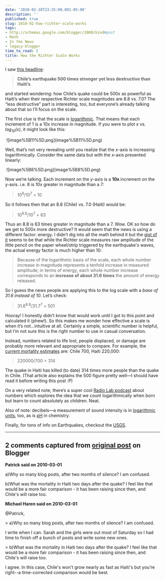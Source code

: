 ```yaml
---
date: '2010-02-28T23:35:00.001-05:00'
description: ''
published: true
slug: 2010-02-how-richter-scale-works
tags:
- http://schemas.google.com/blogger/2008/kind#post
- Math
- In the News
- legacy-blogger
time_to_read: 5
title: How the Richter Scale Works
---
```


<p>I saw <a href="http://www.examiner.com/x-4454-Geopolitics-Examiner~y2010m2d28-Chiles-earthquake-500-times-stronger-yet-less-destructive-than-Haitis-Photos">this headline</a>:</p>
<blockquote> 
<p><strong>Chile’s earthquake 500 times stronger yet less destructive than Haiti’s</strong></p>
</blockquote>
<p>and started wondering: how Chile’s quake could be 500x as powerful as Haiti’s when their respective Richter scale magnitudes are 8.8 vs. 7.0? The “less destructive” part is interesting, too, but everyone’s already talking about that so I’ll focus on the scale.</p>
<p>The first clue is that the scale is <a href="http://en.wikipedia.org/wiki/Logarithm">logarithmic</a>. That means that each increment of 1 is a 10x increase in magnitude. If you were to plot <em>x</em> vs. <em>log<sub>10</sub>(x)</em>, it might look like this:</p>
<p>&#160;![image%5B11%5D.png](image%5B11%5D.png)&#160;</p>
<p>Well, that’s not very revealing until you realize that the <em>x</em>-axis is increasing logarithmically. Consider the same data but with the <em>x</em>-axis presented linearly:</p>
<p>&#160;![image%5B8%5D.png](image%5B8%5D.png)</p>
<p>Now we’re talking. Each increment on the <em>y</em>-axis is a <strong>10x </strong>increment on the y-axis. i.e. 8 is 10x greater in magnitude than a 7:</p>
<blockquote> 
<p>10<sup>8</sup>/10<sup>7</sup> = 10</sup></sup></p>
</blockquote>
<p>So it follows then that an 8.8 (Chile) vs. 7.0 (Haiti) would be:</p>
<blockquote> 
<p>10<sup>8.8</sup>/10<sup>7</sup> = 63</p>
</blockquote>
<p>Thus an 8.8 is 63 times greater in magnitude than a 7. Wow. OK so how do we get to 500x more destructive? It would seem that the news is using a different factor: energy. I didn’t dig into all the math behind it but the <a href="http://en.wikipedia.org/wiki/Richter_magnitude_scale#Richter_magnitudes">gist of it</a> seems to be that while the Richter scale measures raw amplitude of the little pencil on the paper wheel/strip triggered by the earthquake's waves, the actual energy factor is much higher than 10:</p>
<blockquote> 
<p>Because of the logarithmic basis of the scale, each whole number increase in magnitude represents a tenfold increase in measured amplitude; in terms of energy, each whole number increase corresponds to an <strong>increase of about 31.6 times</strong> the amount of energy released.</p>
</blockquote>
<p>So I guess the news people are applying this to the log scale with a <em>base of 31.6 instead of 10</em>. Let’s check:</p>
<blockquote> 
<p>31.6<sup>8.8</sup>/31.7<sup>7</sup> = 501</p>
</blockquote>
<p>Hooray! I honestly didn’t know that would work until I got to this point and calculated it (phew!). So this makes me wonder how effective a scale is when it’s not…intuitive at all. Certainly a simple, scientific number is helpful, but I’m not sure this is the right number to use in casual conversation. </p>
<p>Instead, numbers related to life lost, people displaced, or damage are probably more relevant and appropriate to compare. For example, the <a href="http://online.wsj.com/article/SB10001424052748704089904575094013194396670.html?mod=WSJ-World-LeadStory">current mortality estimates</a> are: Chile 700, Haiti 220,000:</p>
<blockquote> 
<p>220000/700 = 314</p>
</blockquote>
<p>The quake in Haiti has killed (to date) 314 times more people than the quake in Chile. (That article also explains the 500 figure pretty well—I should have read it before writing this post :P)</p>
<p>On a very related note, there’s a super cool <a href="http://www.wnyc.org/shows/radiolab/episodes/2009/10/09">Radio Lab podcast</a> about numbers which explores the idea that we count logarithmically when born but learn to count absolutely as children. Neat.</p>
<p>Also of note: decibels—a measurement of sound intensity is in <a href="http://en.wikipedia.org/wiki/Logarithmic_unit#Examples">logarithmic units</a>, too, as is <a href="http://en.wikipedia.org/wiki/PH">pH</a> in chemistry.</p>
<p>Finally, for tons of info on Earthquakes, checkout the <a href="http://earthquake.usgs.gov/earthquakes/">USGS</a>.</p>

---

## 2 comments captured from [original post](https://blog.wassupy.com/2010/02/how-richter-scale-works.html) on Blogger

**Patrick said on 2010-03-01**

a)Why so many blog posts, after two months of silence?  I am confused.

b)What was the mortality in Haiti two days after the quake?  I feel like that would be a more fair comparison - it has been raising since then, and Chile's will raise too.

**Michael Haren said on 2010-03-01**

@Patrick,

&gt; a)Why so many blog posts, after two months of silence? I am confused.

I write when I can. Sarah and the girls were out most of Saturday so I had time to finish off a bunch of posts and write some new ones.

&gt; b)What was the mortality in Haiti two days after the quake? I feel like that would be a more fair comparison - it has been raising since then, and Chile's will raise too.

I agree. In this case, Chile's won't grow nearly as fast as Haiti's but you're right--a time-corrected comparison would be best.


